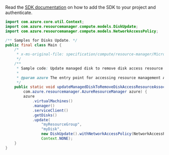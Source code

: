 Read the [SDK documentation](https://github.com/Azure/azure-sdk-for-java/blob/azure-resourcemanager_2.10.0/sdk/resourcemanager/azure-resourcemanager/README.md) on how to add the SDK to your project and authenticate.

```java
import com.azure.core.util.Context;
import com.azure.resourcemanager.compute.models.DiskUpdate;
import com.azure.resourcemanager.compute.models.NetworkAccessPolicy;

/** Samples for Disks Update. */
public final class Main {
    /*
     * x-ms-original-file: specification/compute/resource-manager/Microsoft.Compute/stable/2021-04-01/examples/UpdateAManagedDiskToRemoveDiskAccess.json
     */
    /**
     * Sample code: Update managed disk to remove disk access resource association.
     *
     * @param azure The entry point for accessing resource management APIs in Azure.
     */
    public static void updateManagedDiskToRemoveDiskAccessResourceAssociation(
        com.azure.resourcemanager.AzureResourceManager azure) {
        azure
            .virtualMachines()
            .manager()
            .serviceClient()
            .getDisks()
            .update(
                "myResourceGroup",
                "myDisk",
                new DiskUpdate().withNetworkAccessPolicy(NetworkAccessPolicy.ALLOW_ALL),
                Context.NONE);
    }
}
```
